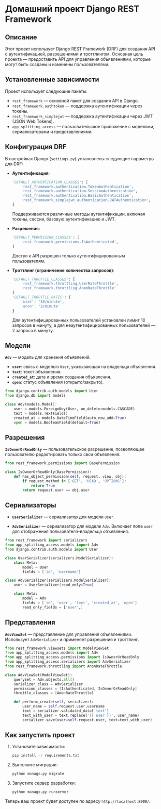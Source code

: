 # Домашний проект Django REST Framework

## Описание

Этот проект использует Django REST Framework (DRF) для создания API с аутентификацией, разрешениями и троттлингом. Основная цель проекта — предоставить API для управления объявлениями, которые могут быть созданы и изменены пользователями.

## Установленные зависимости

Проект использует следующие пакеты:

- `rest_framework` — основной пакет для создания API в Django.
- `rest_framework.authtoken` — поддержка аутентификации через токены.
- `rest_framework_simplejwt` — поддержка аутентификации через JWT (JSON Web Tokens).
- `app_splitting_access` — пользовательское приложение с моделями, сериализаторами и представлениями.

## Конфигурация DRF

В настройках Django (`settings.py`) установлены следующие параметры для DRF:

- **Аутентификация**:
  ```python
  'DEFAULT_AUTHENTICATION_CLASSES': [
      'rest_framework.authentication.TokenAuthentication',
      'rest_framework.authentication.SessionAuthentication',
      'rest_framework.authentication.BasicAuthentication',
      'rest_framework_simplejwt.authentication.JWTAuthentication',
  ]
  ```
  Поддерживаются различные методы аутентификации, включая токены, сессии, базовую аутентификацию и JWT.

- **Разрешения**:
  ```python
  'DEFAULT_PERMISSION_CLASSES': [
      'rest_framework.permissions.IsAuthenticated',
  ]
  ```
  Доступ к API разрешен только аутентифицированным пользователям.

- **Троттлинг (ограничение количества запросов)**:
  ```python
  'DEFAULT_THROTTLE_CLASSES': [
      'rest_framework.throttling.UserRateThrottle',
      'rest_framework.throttling.AnonRateThrottle'
  ]
  'DEFAULT_THROTTLE_RATES': {
      'user': '10/minute',
      'anon': '2/minute'
  }
  ```
  Для аутентифицированных пользователей установлен лимит 10 запросов в минуту, а для неаутентифицированных пользователей — 2 запроса в минуту.

## Модели

**`Adv`** — модель для хранения объявлений.

- **`user`**: связь с моделью `User`, указывающая на владельца объявления.
- **`text`**: текст объявления.
- **`created_at`**: дата и время создания объявления.
- **`open`**: статус объявления (открыто/закрыто).

```python
from django.contrib.auth.models import User
from django.db import models

class Adv(models.Model):
    user = models.ForeignKey(User, on_delete=models.CASCADE)
    text = models.TextField()
    created_at = models.DateTimeField(auto_now_add=True)
    open = models.BooleanField(default=True)
```

## Разрешения

**`IsOwnerOrReadOnly`** — пользовательское разрешение, позволяющее пользователю редактировать только свои объявления.

```python
from rest_framework.permissions import BasePermission

class IsOwnerOrReadOnly(BasePermission):
    def has_object_permission(self, request, view, obj):
        if request.method in ['GET', 'HEAD', 'OPTIONS']:
            return True
        return request.user == obj.user
```

## Сериализаторы

- **`UserSerializer`** — сериализатор для модели `User`.

- **`AdvSerializer`** — сериализатор для модели `Adv`. Включает поле `user` для отображения пользователя-владельца объявления.

```python
from rest_framework import serializers
from app_splitting_access.models import Adv
from django.contrib.auth.models import User

class UserSerializer(serializers.ModelSerializer):
    class Meta:
        model = User
        fields = ['id', 'username']

class AdvSerializer(serializers.ModelSerializer):
    user = UserSerializer(read_only=True)

    class Meta:
        model = Adv
        fields = ['id', 'user', 'text', 'created_at', 'open']
        read_only_fields = ['user',]
```

## Представления

**`AdvViewSet`** — представление для управления объявлениями. Использует `AdvSerializer` и применяет разрешения и троттлинг.

```python
from rest_framework.viewsets import ModelViewSet
from app_splitting_access.models import Adv
from app_splitting_access.permissions import IsOwnerOrReadOnly
from app_splitting_access.serializers import AdvSerializer
from rest_framework.throttling import AnonRateThrottle

class AdvViewSet(ModelViewSet):
    queryset = Adv.objects.all()
    serializer_class = AdvSerializer
    permission_classes = [IsAuthenticated, IsOwnerOrReadOnly]
    throttle_classes = [AnonRateThrottle]

    def perform_create(self, serializer):
        user_name = self.request.user.username
        text = serializer.validated_data['text']
        text_with_user = text.replace('{{ user }}', user_name)
        serializer.save(user=self.request.user, text=text_with_user)
```

## Как запустить проект

1. Установите зависимости:

    ```bash
    pip install -r requirements.txt
    ```

2. Выполните миграции:

    ```bash
    python manage.py migrate
    ```

3. Запустите сервер разработки:

    ```bash
    python manage.py runserver
    ```

Теперь ваш проект будет доступен по адресу `http://localhost:8000/`.